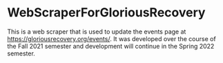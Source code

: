 # WebScraperForGloriousRecovery
This is a web scraper that is used to update the events page at https://gloriousrecovery.org/events/. It was developed over the course of the Fall 2021 semester and development will continue in the Spring 2022 semester.
